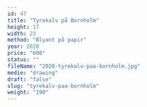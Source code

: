 ```yaml
---
id: 47
title: "Tyrekalv på Bornholm"
height: 17
width: 23
method: "Blyant på papir"
year: 2020
price: "600"
status: ""
fileName: "2020-tyrekalv-paa-bornholm.jpg"
medie: "drawing"
draft: "false"
slug: "tyrekalv-paa-bornholm"
weight: "190"
---
```

